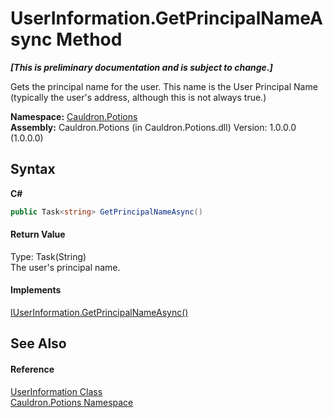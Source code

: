 # UserInformation.GetPrincipalNameAsync Method 
 _**\[This is preliminary documentation and is subject to change.\]**_

Gets the principal name for the user. This name is the User Principal Name (typically the user's address, although this is not always true.)

**Namespace:**&nbsp;<a href="N_Cauldron_Potions">Cauldron.Potions</a><br />**Assembly:**&nbsp;Cauldron.Potions (in Cauldron.Potions.dll) Version: 1.0.0.0 (1.0.0.0)

## Syntax

**C#**<br />
``` C#
public Task<string> GetPrincipalNameAsync()
```


#### Return Value
Type: Task(String)<br />The user's principal name.

#### Implements
<a href="M_Cauldron_Potions_IUserInformation_GetPrincipalNameAsync">IUserInformation.GetPrincipalNameAsync()</a><br />

## See Also


#### Reference
<a href="T_Cauldron_Potions_UserInformation">UserInformation Class</a><br /><a href="N_Cauldron_Potions">Cauldron.Potions Namespace</a><br />